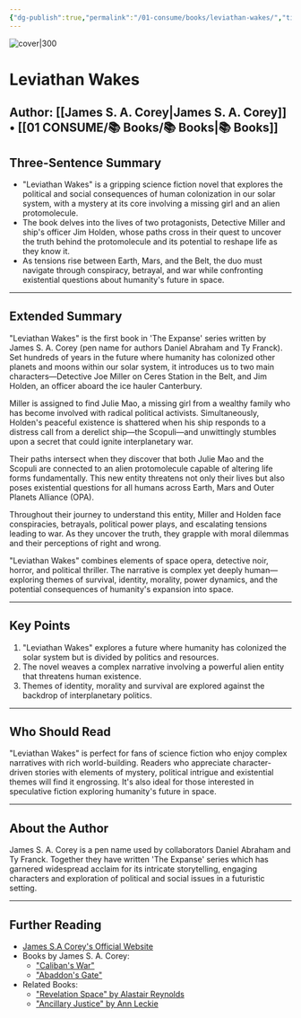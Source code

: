 ```yaml
---
{"dg-publish":true,"permalink":"/01-consume/books/leviathan-wakes/","title":"Leviathan Wakes","tags":["science-fiction","space-opera","mystery","interstellar-politics","alien-technology"]}
---
```



![cover|300](http://books.google.com/books/content?id=yud-foXqGUEC&printsec=frontcover&img=1&zoom=1&source=gbs_api)

# Leviathan Wakes
**Author:** [[James S. A. Corey\|James S. A. Corey]] • [[01 CONSUME/📚 Books/📚 Books\|📚 Books]]
---

## Three-Sentence Summary
* "Leviathan Wakes" is a gripping science fiction novel that explores the political and social consequences of human colonization in our solar system, with a mystery at its core involving a missing girl and an alien protomolecule. 
* The book delves into the lives of two protagonists, Detective Miller and ship's officer Jim Holden, whose paths cross in their quest to uncover the truth behind the protomolecule and its potential to reshape life as they know it.
* As tensions rise between Earth, Mars, and the Belt, the duo must navigate through conspiracy, betrayal, and war while confronting existential questions about humanity's future in space.

---

## Extended Summary
"Leviathan Wakes" is the first book in 'The Expanse' series written by James S. A. Corey (pen name for authors Daniel Abraham and Ty Franck). Set hundreds of years in the future where humanity has colonized other planets and moons within our solar system, it introduces us to two main characters—Detective Joe Miller on Ceres Station in the Belt, and Jim Holden, an officer aboard the ice hauler Canterbury.

Miller is assigned to find Julie Mao, a missing girl from a wealthy family who has become involved with radical political activists. Simultaneously, Holden's peaceful existence is shattered when his ship responds to a distress call from a derelict ship—the Scopuli—and unwittingly stumbles upon a secret that could ignite interplanetary war.

Their paths intersect when they discover that both Julie Mao and the Scopuli are connected to an alien protomolecule capable of altering life forms fundamentally. This new entity threatens not only their lives but also poses existential questions for all humans across Earth, Mars and Outer Planets Alliance (OPA).

Throughout their journey to understand this entity, Miller and Holden face conspiracies, betrayals, political power plays, and escalating tensions leading to war. As they uncover the truth, they grapple with moral dilemmas and their perceptions of right and wrong.

"Leviathan Wakes" combines elements of space opera, detective noir, horror, and political thriller. The narrative is complex yet deeply human—exploring themes of survival, identity, morality, power dynamics, and the potential consequences of humanity's expansion into space.

---

## Key Points
1. "Leviathan Wakes" explores a future where humanity has colonized the solar system but is divided by politics and resources.
2. The novel weaves a complex narrative involving a powerful alien entity that threatens human existence.
3. Themes of identity, morality and survival are explored against the backdrop of interplanetary politics.

---

## Who Should Read
"Leviathan Wakes" is perfect for fans of science fiction who enjoy complex narratives with rich world-building. Readers who appreciate character-driven stories with elements of mystery, political intrigue and existential themes will find it engrossing. It's also ideal for those interested in speculative fiction exploring humanity's future in space.

---

## About the Author
James S. A. Corey is a pen name used by collaborators Daniel Abraham and Ty Franck. Together they have written 'The Expanse' series which has garnered widespread acclaim for its intricate storytelling, engaging characters and exploration of political and social issues in a futuristic setting.

---

## Further Reading
- [James S.A Corey's Official Website](http://www.jamessacorey.com/)
- Books by James S. A. Corey:
  - ["Caliban's War"](https://www.amazon.com/Calibans-War-Expanse-James-Corey/dp/0316129062)
  - ["Abaddon's Gate"](https://www.amazon.com/Abaddons-Gate-Expanse-James-Corey/dp/0316129070)
- Related Books:
  - ["Revelation Space" by Alastair Reynolds](https://www.amazon.com/Revelation-Space-Alastair-Reynolds/dp/0441009425)
  - ["Ancillary Justice" by Ann Leckie](https://www.amazon.com/Ancillary-Justice-Imperial-Radch-Leckie/dp/031624662X)

